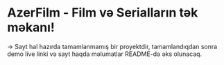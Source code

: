 # AzerFilm - Film və Serialların tək məkanı!

-> Sayt hal hazırda tamamlanmamış bir proyektdir, tamamlandıqdan sonra demo live linki və sayt haqda məlumatlar README-də əks olunacaq.
